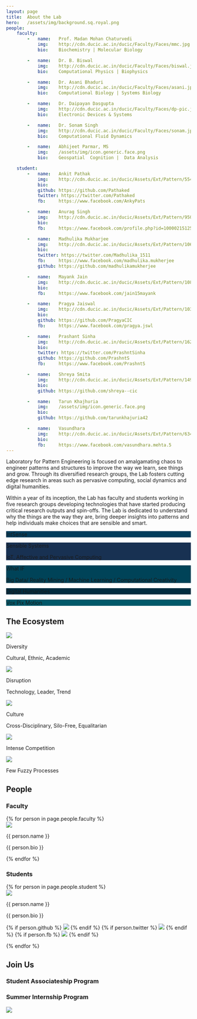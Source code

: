 ```yaml
---
layout: page
title:  About the Lab
hero:   /assets/img/background.sq.royal.png
people:
    faculty:
        -   name:   Prof. Madan Mohan Chaturvedi
            img:    http://cdn.ducic.ac.in/ducic/Faculty/Faces/mmc.jpg
            bio:    Biochemistry | Molecular Biology

        -   name:   Dr. B. Biswal
            img:    http://cdn.ducic.ac.in/ducic/Faculty/Faces/biswal.jpg
            bio:    Computational Physics | Biophysics

        -   name:   Dr. Asani Bhaduri
            img:    http://cdn.ducic.ac.in/ducic/Faculty/Faces/asani.jpg
            bio:    Computational Biology | Systems Biology

        -   name:   Dr. Daipayan Dasgupta
            img:    http://cdn.ducic.ac.in/ducic/Faculty/Faces/dp-pic.jpg
            bio:    Electronic Devices & Systems

        -   name:   Dr. Sonam Singh
            img:    http://cdn.ducic.ac.in/ducic/Faculty/Faces/sonam.jpg
            bio:    Computational Fluid Dynamics

        -   name:   Abhijeet Parmar, MS
            img:    /assets/img/icon.generic.face.png
            bio:    Geospatial  Cognition |  Data Analysis

    student:
        -   name:   Ankit Pathak
            img:    http://cdn.ducic.ac.in/ducic/Assets/Ext/Pattern/554656_478916968841309_958902291_n.jpg
            bio:    
            github: https://github.com/Pathaked
            twitter: https://twitter.com/Pathaked
            fb:     https://www.facebook.com/AnkyPats

        -   name:   Anurag Singh
            img:    http://cdn.ducic.ac.in/ducic/Assets/Ext/Pattern/9507_534105060004531_1911697479_n.jpg
            bio:    
            fb:     https://www.facebook.com/profile.php?id=100002151258446

        -   name:   Madhulika Mukharjee
            img:    http://cdn.ducic.ac.in/ducic/Assets/Ext/Pattern/10609461_10152340388253182_1781455429365618136_n.jpg
            bio:    
            twitter: https://twitter.com/Madhulika_1511
            fb:     https://www.facebook.com/madhulika.mukherjee
            github: https://github.com/madhulikamukherjee

        -   name:   Mayank Jain
            img:    http://cdn.ducic.ac.in/ducic/Assets/Ext/Pattern/10841622_10204381739216427_1830895912_n.jpg
            bio:    
            fb:     https://www.facebook.com/jain15mayank

        -   name:   Pragya Jaiswal
            img:    http://cdn.ducic.ac.in/ducic/Assets/Ext/Pattern/10308732_244501955746334_2274514837900992050_n.jpg
            bio:    
            github: https://github.com/PragyaCIC
            fb:     https://www.facebook.com/pragya.jswl

        -   name:   Prashant Sinha
            img:    http://cdn.ducic.ac.in/ducic/Assets/Ext/Pattern/1623571_946248492068776_701300619295765708_n.jpg
            bio:    
            twitter: https://twitter.com/PrashntSinha
            github: https://github.com/PrashntS
            fb:     https://www.facebook.com/PrashntS

        -   name:   Shreya Smita
            img:    http://cdn.ducic.ac.in/ducic/Assets/Ext/Pattern/1495414_1381942568722979_1453113774_o.jpg
            bio:    
            github: https://github.com/shreya--cic

        -   name:   Tarun Khajhuria
            img:    /assets/img/icon.generic.face.png
            bio:    
            github: https://github.com/tarunkhajuria42

        -   name:   Vasundhara
            img:    http://cdn.ducic.ac.in/ducic/Assets/Ext/Pattern/63442_726581017434024_6902567398253271897_n.jpg
            bio:    
            fb:     https://www.facebook.com/vasundhara.mehta.5
---
```

<div class="container">
    <div class="row">
        <div class="col-md-5 about">
            <p>Laboratory for Pattern Engineering is focused on amalgamating chaos to engineer patterns and structures to improve the way we learn, see things and grow. Through its diversified research groups, the Lab fosters cutting edge research in areas such as pervasive computing, social dynamics and digital humanities.</p>
            <p>Within a year of its inception, the Lab has faculty and students working in five research groups developing technologies that have started producing critical research outputs and spin-offs. The Lab is dedicated to understand why the things are the way they are, bring deeper insights into patterns and help individuals make choices that are sensible and smart.</p>
        </div>
        <div class="col-md-offset-1 col-md-6 groups">
            <div class="row">
                <div class="col-sm-4" style="background:#003D5C">
                    <div class="center vertical">
                        <p class="lead">IntSense</p>
                    </div>
                </div>
                <div class="col-sm-4" style="background:#183152">
                    <div class="center vertical">
                        <p class="lead">Sensible Systems</p>
                        <p class="foot">IoT, Affective and Pervasive Computing</p>
                    </div>
                </div>
                <div class="col-sm-4" style="background:#004358">
                    <div class="center vertical">
                        <p class="lead">What IF</p>
                        <p class="foot">Big Data/ Reality Mining / Machine Learning / Computational Creativity</p>
                    </div>
                </div>
            </div>
            <div class="row">
                <div class="col-sm-6" style="background:#002D40">
                    <div class="center vertical">
                        <p class="lead">Digital Humanities</p>
                    </div>
                </div>
                <div class="col-sm-6" style="background:#005869">
                    <div class="center vertical">
                        <p class="lead">Vox Pix Motion</p>
                    </div>
                </div>
            </div>
        </div>
    </div>
</div>

<div class="wrapper">
    <h2 class="head">The Ecosystem</h2>
</div>
<div class="container bg-gray">
    <div class="row">
        <div class="col-sm-offset-3 col-sm-2">
            <div class="card sm">
                <img src="/assets/img/icon.diversity.png">
                <p class="h2">Diversity</p>
                <p class="h3">Cultural, Ethnic, Academic</p>
            </div>
        </div>
        <div class="col-sm-2">
            <div class="card sm">
                <img src="/assets/img/icon.disruptive.png">
                <p class="h2">Disruption</p>
                <p class="h3">Technology, Leader, Trend</p>
            </div>
        </div>
        <div class="col-sm-2">
            <div class="card sm">
                <img src="/assets/img/icon.culture.png">
                <p class="h2">Culture</p>
                <p class="h3">Cross-Disciplinary, Silo-Free, Equalitarian</p>
            </div>
        </div>
    </div>
</div>

<div class="container bg-sine">
    <div class="row">
        <div class="col-sm-offset-4 col-sm-2">
            <div class="card lg">
                <img src="/assets/img/icon.intense.competition.png">
                <p class="h2">Intense Competition</p>
            </div>
        </div>
        <div class="col-sm-2">
            <div class="card lg">
                <img src="/assets/img/icon.fuzzy.processes.png">
                <p class="h2">Few Fuzzy Processes</p>
            </div>
        </div>
    </div>
</div>

<div class="container people">
    <h2 class="head">People</h2>
    <h3>Faculty</h3>
    <div class="row row-centered">
        {% for person in page.people.faculty %}
            <div class="col-sm-3 col-centered col-fixed">
                <img src="{{ person.img }}">
                <p class="lead">{{ person.name }}</p>
                <p class="foot">{{ person.bio }}</p>
            </div>
        {% endfor %}
    </div>
    <h3>Students</h3>
    <div class="row row-centered">
        {% for person in page.people.student %}
            <div class="col-sm-3 col-centered col-fixed">
                <img src="{{ person.img }}">
                <p class="lead">{{ person.name }}</p>
                <p class="foot">{{ person.bio }}</p>
                <p class="links">
                {% if person.github %}
                    <a href="{{ person.github }}" target="_blank"><img src="/assets/img/link.github.png"></a>
                {% endif %}
                {% if person.twitter %}
                    <a href="{{ person.twitter }}" target="_blank"><img src="/assets/img/link.twitter.png"></a>
                {% endif %}
                {% if person.fb %}
                    <a href="{{ person.fb }}" target="_blank"><img src="/assets/img/link.facebook.png"></a>
                {% endif %}
                </p>
            </div>
        {% endfor %}
    </div>
</div>

<div class="about-hero">
    <div class="row">
        <div class="col-xs-6">
            <div class="center vertical">
                <h2>Join Us</h2>
                <h3>Student Associateship Program</h3>
                <h3>Summer Internship Program</h3>
            </div>
        </div>
        <div class="col-xs-6">
            <div class="center vertical">
                <img src="/assets/img/logo.foot.png">
            </div>
        </div>
    </div>
</div>